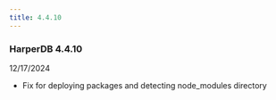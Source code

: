 ```yaml
---
title: 4.4.10
---
```


### HarperDB 4.4.10

12/17/2024

- Fix for deploying packages and detecting node_modules directory
